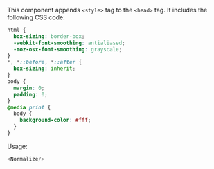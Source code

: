 This component appends `<style>` tag to the `<head>` tag. It includes the following CSS code:

```css
html {
  box-sizing: border-box;
  -webkit-font-smoothing: antialiased;
  -moz-osx-font-smoothing: grayscale;
}
*, *::before, *::after {
  box-sizing: inherit;
}
body {
  margin: 0;
  padding: 0;
}
@media print {
  body {
    background-color: #fff;
  }
}
```

Usage:

```js static
<Normalize/>
```